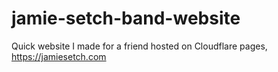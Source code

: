 # jamie-setch-band-website
 
Quick website I made for a friend hosted on Cloudflare pages, https://jamiesetch.com
